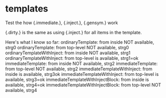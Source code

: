 # templates

Test the how {.immediate.}, {.inject.}, {.gensym.} work

{.dirty.} is the same as using {.inject.} for all items
in the template.

Here's what I know so far:
 ordinaryTemplate: from inside NOT available, strg0
 ordinaryTemplate: from top-level NOT available, strg0
 ordinaryTemplateWithInject: from inside NOT available, strg1
 ordinaryTemplateWithInject: from top-level is available, strg1=ok
 immediateTemplate: from inside NOT available, strg2
 immediateTemplate: from top-level NOT available, strg2
 immediateTemplateWithInject: from inside is available, strg3ok
 immediateTemplateWithInject: from top-level is available, strg3=ok
 immediateTemplateWithInjectBlock: from inside is available, strg4=ok
 immediateTemplateWithInjectBlock: from top-level NOT available, strg4
